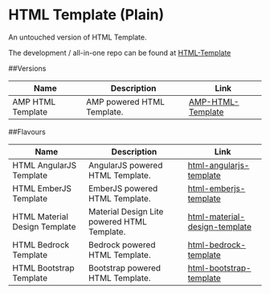 # HTML Template (Plain)

An untouched version of HTML Template.

The development / all-in-one repo can be found at [HTML-Template](https://github.com/brandonhimpfen/html-template)

##Versions

| Name | Description | Link |
| ------------- | ------------- | ------------- |
| AMP HTML Template | AMP powered HTML Template. | [AMP-HTML-Template](https://github.com/brandonhimpfen/AMP-HTML-Template) |

##Flavours

| Name | Description | Link |
| ------------- | ------------- | ------------- |
| HTML AngularJS Template | AngularJS powered HTML Template. | [html-angularjs-template](https://github.com/brandonhimpfen/html-angularjs-template) |
| HTML EmberJS Template | EmberJS powered HTML Template. | [html-emberjs-template](https://github.com/brandonhimpfen/html-emberjs-template) |
| HTML Material Design Template | Material Design Lite powered HTML Template. | [html-material-design-template](https://github.com/brandonhimpfen/html-material-design-template) |
| HTML Bedrock Template | Bedrock powered HTML Template. | [html-bedrock-template](https://github.com/brandonhimpfen/html-bedrock-template) |
| HTML Bootstrap Template | Bootstrap powered HTML Template. | [html-bootstrap-template](https://github.com/brandonhimpfen/html-bootstrap-template) |
